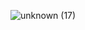 ![unknown (17)](https://user-images.githubusercontent.com/107208142/174059395-96c92bef-4dac-4881-a7e5-ecba9ede0bb1.png)
